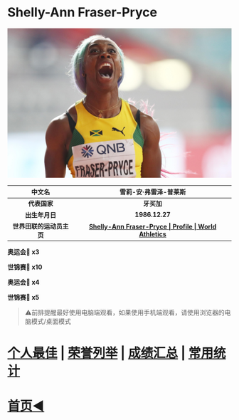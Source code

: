 # Shelly-Ann Fraser-Pryce

![Shelly-Ann-Fraser-Pryce](./Picture.jpg)

|          中文名          |                    雪莉-安·弗雷泽-普莱斯                     |
| :----------------------: | :----------------------------------------------------------: |
|       **代表国家**       |                          **牙买加**                          |
|      **出生年月日**      |                        **1986.12.27**                        |
| **世界田联的运动员主页** | **[Shelly-Ann Fraser-Pryce \| Profile \| World Athletics](https://worldathletics.org/athletes/jamaica/shelly-ann-fraser-pryce-14285680)** |

**奥运会🥇 x3**

**世锦赛🥇 x10**

**奥运会🥈 x4**

**世锦赛🥈 x5**

> ⚠前排提醒最好使用电脑端观看，如果使用手机端观看，请使用浏览器的电脑模式/桌面模式

# [个人最佳](./Personal-Best.md) \| [荣誉列举](./Honors.md) \| [成绩汇总](./Results.md) | [常用统计](./Stats.md)

# [首页◀](../../../../README.md)